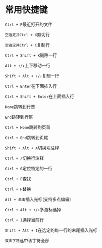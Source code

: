 # 常用快捷键

`Ctrl + P`最近打开的文件

`空选定并Ctrl + X`剪切行

`空选定并Ctrl + C`复制行

`Ctrl + Shift + K`删除一行

`Alt + ↑/↓`上下移动一行

`Shift + Alt + ↑/↓`复制一行

`Ctrl + Enter`在下面插入行

`Ctrl + Shift + Enter`在上面插入行

`Home`跳转到行首

`End`跳转到行尾

`Ctrl + Home`跳转到页首

`Ctrl + End`跳转到页尾

`Shift + Alt + A`切换块注释

`Ctrl + /`切换行注释

`Ctrl + G`定位特定的一行

`Ctrl + F`查找

`Ctrl + H`替换

`Alt + 单击`插入光标(支持多点编辑)

`Ctrl + Alt + ↑/↓`多游标选择

`Ctrl + I`选择当前行

`Shift + Alt + I`在选定的每一行的末尾插入光标

`双击字符`选中该字符全部
